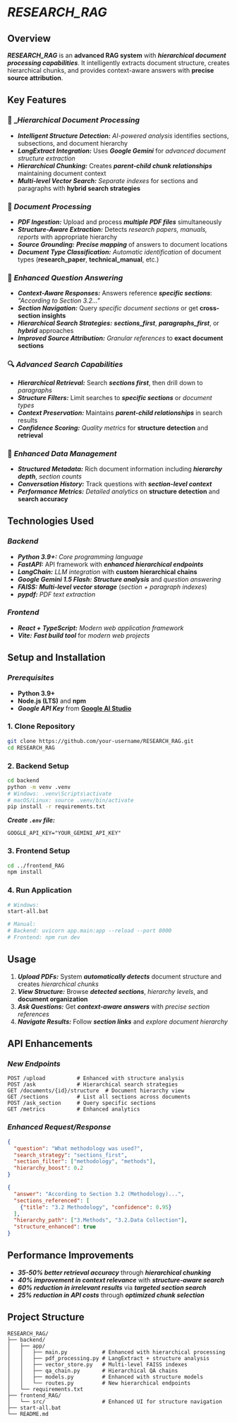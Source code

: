 # **_RESEARCH_RAG_**

## **Overview**

**_RESEARCH_RAG_** is an **advanced RAG system** with **_hierarchical document processing capabilities_**. It intelligently extracts document structure, creates hierarchical chunks, and provides context-aware answers with **precise source attribution**.

## **Key Features**

### 🚀 **\__Hierarchical Document Processing_**

- **_Intelligent Structure Detection:_** _AI-powered analysis_ identifies sections, subsections, and document hierarchy
- **_LangExtract Integration:_** Uses **_Google Gemini_** for _advanced document structure extraction_
- **_Hierarchical Chunking:_** Creates **_parent-child chunk relationships_** maintaining document context
- **_Multi-level Vector Search:_** _Separate indexes_ for sections and paragraphs with **hybrid search strategies**

### 📄 **_Document Processing_**

- **_PDF Ingestion:_** Upload and process **_multiple PDF files_** simultaneously
- **_Structure-Aware Extraction:_** Detects _research papers, manuals, reports_ with appropriate hierarchy
- **_Source Grounding:_** **_Precise mapping_** of answers to document locations
- **_Document Type Classification:_** _Automatic identification_ of document types (**research_paper**, **technical_manual**, etc.)

### 🤖 **_Enhanced Question Answering_**

- **_Context-Aware Responses:_** Answers reference **_specific sections_**: _"According to Section 3.2..."_
- **_Section Navigation:_** Query _specific document sections_ or get **cross-section insights**
- **_Hierarchical Search Strategies:_** **_sections_first_**, **_paragraphs_first_**, or **_hybrid_** approaches
- **_Improved Source Attribution:_** _Granular references_ to **exact document sections**

### 🔍 **_Advanced Search Capabilities_**

- **_Hierarchical Retrieval:_** Search **_sections first_**, then drill down to _paragraphs_
- **_Structure Filters:_** Limit searches to **_specific sections_** or _document types_
- **_Context Preservation:_** Maintains **_parent-child relationships_** in search results
- **_Confidence Scoring:_** _Quality metrics_ for **structure detection** and **retrieval**

### 💾 **_Enhanced Data Management_**

- **_Structured Metadata:_** Rich document information including **_hierarchy depth_**, _section counts_
- **_Conversation History:_** Track questions with **_section-level context_**
- **_Performance Metrics:_** _Detailed analytics_ on **structure detection** and **search accuracy**

## **Technologies Used**

### **_Backend_**

- **_Python 3.9+:_** _Core programming language_
- **_FastAPI:_** API framework with **_enhanced hierarchical endpoints_**
- **_LangChain:_** _LLM integration_ with **custom hierarchical chains**
- **_Google Gemini 1.5 Flash:_** **_Structure analysis_** and _question answering_
- **_FAISS:_** **_Multi-level vector storage_** (_section + paragraph indexes_)
- **_pypdf:_** _PDF text extraction_

### **_Frontend_**

- **_React + TypeScript:_** _Modern web application framework_
- **_Vite:_** **_Fast build tool_** for _modern web projects_

## **Setup and Installation**

### **_Prerequisites_**

- **Python 3.9+**
- **Node.js (LTS)** and **npm**
- **_Google API Key_** from [**Google AI Studio**](https://aistudio.google.com/app/apikey)

### **1. Clone Repository**

```bash
git clone https://github.com/your-username/RESEARCH_RAG.git
cd RESEARCH_RAG
```

### **2. Backend Setup**

```bash
cd backend
python -m venv .venv
# Windows: .venv\Scripts\activate
# macOS/Linux: source .venv/bin/activate
pip install -r requirements.txt
```

**_Create `.env` file:_**

```
GOOGLE_API_KEY="YOUR_GEMINI_API_KEY"
```

### **3. Frontend Setup**

```bash
cd ../frontend_RAG
npm install
```

### **4. Run Application**

```bash
# Windows:
start-all.bat

# Manual:
# Backend: uvicorn app.main:app --reload --port 8000
# Frontend: npm run dev
```

## **Usage**

1. **_Upload PDFs:_** System **_automatically detects_** document structure and creates _hierarchical chunks_
2. **_View Structure:_** Browse **_detected sections_**, _hierarchy levels_, and **document organization**
3. **_Ask Questions:_** Get **_context-aware answers_** with _precise section references_
4. **_Navigate Results:_** Follow **_section links_** and _explore document hierarchy_

## **API Enhancements**

### **_New Endpoints_**

```
POST /upload          # Enhanced with structure analysis
POST /ask             # Hierarchical search strategies
GET /documents/{id}/structure  # Document hierarchy view
GET /sections         # List all sections across documents
POST /ask_section     # Query specific sections
GET /metrics          # Enhanced analytics
```

### **_Enhanced Request/Response_**

```json
{
  "question": "What methodology was used?",
  "search_strategy": "sections_first",
  "section_filter": ["methodology", "methods"],
  "hierarchy_boost": 0.2
}

{
  "answer": "According to Section 3.2 (Methodology)...",
  "sections_referenced": [
    {"title": "3.2 Methodology", "confidence": 0.95}
  ],
  "hierarchy_path": ["3.Methods", "3.2.Data Collection"],
  "structure_enhanced": true
}
```

## **Performance Improvements**

- **_35-50% better retrieval accuracy_** through **_hierarchical chunking_**
- **_40% improvement in context relevance_** with **_structure-aware search_**
- **_60% reduction in irrelevant results_** via **_targeted section search_**
- **_25% reduction in API costs_** through **_optimized chunk selection_**

## **Project Structure**

```
RESEARCH_RAG/
├── backend/
│   ├── app/
│   │   ├── main.py           # Enhanced with hierarchical processing
│   │   ├── pdf_processing.py # LangExtract + structure analysis
│   │   ├── vector_store.py   # Multi-level FAISS indexes
│   │   ├── qa_chain.py       # Hierarchical QA chains
│   │   ├── models.py         # Enhanced with structure models
│   │   └── routes.py         # New hierarchical endpoints
│   └── requirements.txt
├── frontend_RAG/
│   └── src/                  # Enhanced UI for structure navigation
├── start-all.bat
└── README.md
```
